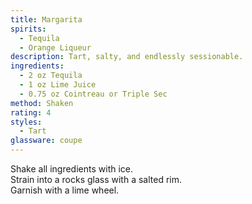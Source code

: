```yaml
---
title: Margarita
spirits:
  - Tequila
  - Orange Liqueur
description: Tart, salty, and endlessly sessionable.
ingredients:
  - 2 oz Tequila
  - 1 oz Lime Juice
  - 0.75 oz Cointreau or Triple Sec
method: Shaken
rating: 4
styles:
  - Tart
glassware: coupe
---
```


Shake all ingredients with ice.  
Strain into a rocks glass with a salted rim.  
Garnish with a lime wheel.
